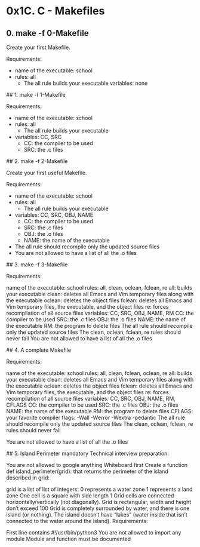 # 0x1C. C - Makefiles

## 0. make -f 0-Makefile

Create your first Makefile.

Requirements:

- name of the executable: school
- rules: all
	- The all rule builds your executable
variables: none

## 1. make -f 1-Makefile

Requirements:

- name of the executable: school
- rules: all
	- The all rule builds your executable
- variables: CC, SRC
	- CC: the compiler to be used
	- SRC: the .c files
	
## 2. make -f 2-Makefile

Create your first useful Makefile.

Requirements:

- name of the executable: school
- rules: all
	- The all rule builds your executable
- variables: CC, SRC, OBJ, NAME
	- CC: the compiler to be used
	- SRC: the .c files
	- OBJ: the .o files
	- NAME: the name of the executable
- The all rule should recompile only the updated source files
- You are not allowed to have a list of all the .o files

## 3. make -f 3-Makefile

Requirements:

name of the executable: school
rules: all, clean, oclean, fclean, re
all: builds your executable
clean: deletes all Emacs and Vim temporary files along with the executable
oclean: deletes the object files
fclean: deletes all Emacs and Vim temporary files, the executable, and the object files
re: forces recompilation of all source files
variables: CC, SRC, OBJ, NAME, RM
CC: the compiler to be used
SRC: the .c files
OBJ: the .o files
NAME: the name of the executable
RM: the program to delete files
The all rule should recompile only the updated source files
The clean, oclean, fclean, re rules should never fail
You are not allowed to have a list of all the .o files

## 4. A complete Makefile

Requirements:

name of the executable: school
rules: all, clean, fclean, oclean, re
all: builds your executable
clean: deletes all Emacs and Vim temporary files along with the executable
oclean: deletes the object files
fclean: deletes all Emacs and Vim temporary files, the executable, and the object files
re: forces recompilation of all source files
variables: CC, SRC, OBJ, NAME, RM, CFLAGS
CC: the compiler to be used
SRC: the .c files
OBJ: the .o files
NAME: the name of the executable
RM: the program to delete files
CFLAGS: your favorite compiler flags: -Wall -Werror -Wextra -pedantic
The all rule should recompile only the updated source files
The clean, oclean, fclean, re rules should never fail

You are not allowed to have a list of all the .o files

## 5. Island Perimeter
mandatory
Technical interview preparation:

You are not allowed to google anything
Whiteboard first
Create a function def island_perimeter(grid): that returns the perimeter of the island described in grid:

grid is a list of list of integers:
0 represents a water zone
1 represents a land zone
One cell is a square with side length 1
Grid cells are connected horizontally/vertically (not diagonally).
Grid is rectangular, width and height don’t exceed 100
Grid is completely surrounded by water, and there is one island (or nothing).
The island doesn’t have “lakes” (water inside that isn’t connected to the water around the island).
Requirements:

First line contains #!/usr/bin/python3
You are not allowed to import any module
Module and function must be documented
